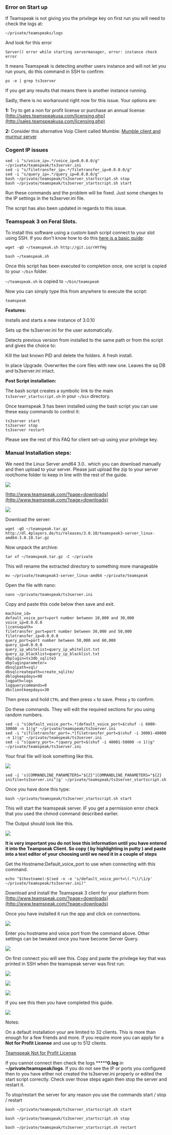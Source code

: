 
### Error on Start up

If Teamspeak is not giving you the privilege key on first run you will need to check the logs at:

~~~
~/private/teamspeaks/logs
~~~

And look for this error

~~~
Server() error while starting servermanager, error: instance check error
~~~

It means Teamspeak is detecting another users instance and will not let you run yours, do this command in SSH to confirm:

~~~
ps -e | grep ts3server
~~~

If you get any results that means there is another instance running.

Sadly, there is no workaround right now for this issue. Your options are:

**1:** Try to get a non for profit license or purchase an annual license: [http://sales.teamspeakusa.com/licensing.php](http://sales.teamspeakusa.com/licensing.php)

**2:** Consider this alternative Voip Client called Mumble: [Mumble client and murmur server](https://www.feralhosting.com/faq/view?question=227)

### Cogent IP issues

~~~
sed -i "s/voice_ip=.*/voice_ip=0.0.0.0/g" ~/private/teamspeak/ts3server.ini
sed -i "s/filetransfer_ip=.*/filetransfer_ip=0.0.0.0/g"
sed -i "s/query_ip=.*/query_ip=0.0.0.0/g"
bash ~/private/teamspeak/ts3server_startscript.sh stop
bash ~/private/teamspeak/ts3server_startscript.sh start
~~~

Run these commands and the problem will be fixed. Just some changes to the IP settings in the ts3server.ini file.

The script has also been updated in regards to this issue.

### Teamspeak 3 on Feral Slots.

 To install this software using a custom bash script connect to your slot using SSH. If you don't know how to do this [here is a basic guide](https://www.feralhosting.com/faq/view?question=12):

~~~
wget -qO ~/teamspeak.sh http://git.io/rHYfHg
~~~

~~~
bash ~/teamspeak.sh
~~~

Once this script has been executed to completion once, one script is copied to your `~/bin` folder.

`~/teamspeak.sh` is copied to `~/bin/teamspeak`

Now you can simply type this from anywhere to execute the script: 

~~~
teamspeak
~~~

**Features:**

Installs and starts a new instance of 3.0.10

Sets up the ts3server.ini for the user automatically.

Detects previous version from installed to the same path or from the script and gives the choice to:

Kill the last known PID and delete the folders. A fresh install.

In place Upgrade. Overwrites the core files with new one. Leaves the sq DB and ts3server.ini intact.

**Post Script installation:**

The bash script creates a symbolic link to the main `ts3server_startscript.sh` in your `~/bin` directory.

Once teamspeak 3 has been installed using the bash script you can use these easy commands to control it:

~~~
ts3server start
ts3server stop
ts3server restart
~~~

Please see the rest of this FAQ for client set-up using your privilege key.

### Manual Installation steps:

We need the Linux Server amd64 3.0.*.*  which you can download manually and then upload to your server. Please just upload the zip to your server root/home folder to keep in line with the rest of the guide.

![](https://raw.github.com/feralhosting/feralfilehosting/master/Feral%20Wiki/Software/Teamspeak%203%20server/0.png)

[http://www.teamspeak.com/?page=downloads](http://www.teamspeak.com/?page=downloads)

![](https://raw.github.com/feralhosting/feralfilehosting/master/Feral%20Wiki/Software/Teamspeak%203%20server/0.1.png)

Download the server:

~~~
wget -qO ~/teamspeak.tar.gz http://dl.4players.de/ts/releases/3.0.10/teamspeak3-server_linux-amd64-3.0.10.tar.gz
~~~

Now unpack the archive:

~~~
tar xf ~/teamspeak.tar.gz -C ~/private
~~~

This will rename the extracted directory to something more manageable

~~~
mv ~/private/teamspeak3-server_linux-amd64 ~/private/teamspeak
~~~

Open the file with nano:

~~~
nano ~/private/teamspeak/ts3server.ini
~~~

Copy and paste this code below then save and exit.

~~~
machine_id=
default_voice_port=port number between 10,000 and 30,000
voice_ip=0.0.0.0
licensepath=
filetransfer_port=port number between 30,000 and 50,000
filetransfer_ip=0.0.0.0
query_port=port number between 50,000 and 60,000
query_ip=0.0.0.0
query_ip_whitelist=query_ip_whitelist.txt
query_ip_blacklist=query_ip_blacklist.txt
dbplugin=ts3db_sqlite3
dbpluginparameter=
dbsqlpath=sql/
dbsqlcreatepath=create_sqlite/
dblogkeepdays=90
logpath=logs
logquerycommands=0
dbclientkeepdays=30
~~~

Then press and hold `CTRL` and then press `x` to save. Press `y` to confirm.

Do these commands. They will edit the required sections for you using random numbers.

~~~
sed -i "s|default_voice_port=.*|default_voice_port=$(shuf -i 6000-30000 -n 1)|g" ~/private/teamspeak/ts3server.ini
sed -i "s|filetransfer_port=.*|filetransfer_port=$(shuf -i 30001-40000 -n 1)|g" ~/private/teamspeak/ts3server.ini
sed -i "s|query_port=.*|query_port=$(shuf -i 40001-50000 -n 1)|g" ~/private/teamspeak/ts3server.ini
~~~

Your final file will look something like this.

![](https://raw.github.com/feralhosting/feralfilehosting/master/Feral%20Wiki/Software/Teamspeak%203%20server/3.png)

~~~
sed -i 's|COMMANDLINE_PARAMETERS="${2}"|COMMANDLINE_PARAMETERS="${2} inifile=ts3server.ini"|g' ~/private/teamspeak/ts3server_startscript.sh
~~~

Once you have done this type:

~~~
bash ~/private/teamspeak/ts3server_startscript.sh start
~~~

This will start the teamspeak server. IF you get a permission error check that you used the chmod command described earlier.

The Output should look like this.

![](https://raw.github.com/feralhosting/feralfilehosting/master/Feral%20Wiki/Software/Teamspeak%203%20server/4.png)

**It is very important you do not lose this information until you have entered it into the Teampseak Client. So copy ( by highlighting in putty ) and paste into a text editor of your choosing until we need it in a couple of steps**

Get the Hostname:Default_voice_port to use when connecting with this command.

~~~
echo "$(hostname):$(sed -n -e 's/default_voice_port=\(.*\)/\1/p' ~/private/teamspeak/ts3server.ini)"
~~~

Download and install the Teamspeak 3 client for your platform from: [http://www.teamspeak.com/?page=downloads](http://www.teamspeak.com/?page=downloads)

Once you have installed it run the app and click on connections.

![](https://raw.github.com/feralhosting/feralfilehosting/master/Feral%20Wiki/Software/Teamspeak%203%20server/4.5.png)

Enter you hostname and voice port from the command above. Other settings can be tweaked once you have become Server Query.

![](https://raw.github.com/feralhosting/feralfilehosting/master/Feral%20Wiki/Software/Teamspeak%203%20server/5.png)

On first connect you will see this. Copy and paste the privilege key that was printed in SSH when the teamspeak server was first run.

![](https://raw.github.com/feralhosting/feralfilehosting/master/Feral%20Wiki/Software/Teamspeak%203%20server/6.png)

![](https://raw.github.com/feralhosting/feralfilehosting/master/Feral%20Wiki/Software/Teamspeak%203%20server/7.png)

![](https://raw.github.com/feralhosting/feralfilehosting/master/Feral%20Wiki/Software/Teamspeak%203%20server/8.png)

If you see this then you have completed this guide.

![](https://raw.github.com/feralhosting/feralfilehosting/master/Feral%20Wiki/Software/Teamspeak%203%20server/9.png)

Notes: 

On a default installation your are limited to 32 clients. This is more than enough for a few friends and more. If you require more you can apply for a **Not for Profit License** and use up to 512 clients.

[Teamspeak Not for Profit License](http://forum.teamspeak.com/showthread.php/48339-How-to-obtain-a-Non-Profit-License-%28NPL%29-and-Increase-Your-Virtual-Servers-Slots)

If you cannot connect then check the logs  *******0.log** in **~/private/teamspeak/logs**. If you do not see the IP or ports you configured then to you have either not created the ts3server.ini properly or edited the start script correctly. Check over those steps again then stop the server and restart it.

To stop/restart the server for any reason you use the commands start / stop / restart

~~~
bash ~/private/teamspeak/ts3server_startscript.sh start
~~~

~~~
bash ~/private/teamspeak/ts3server_startscript.sh stop
~~~

~~~
bash ~/private/teamspeak/ts3server_startscript.sh restart
~~~




